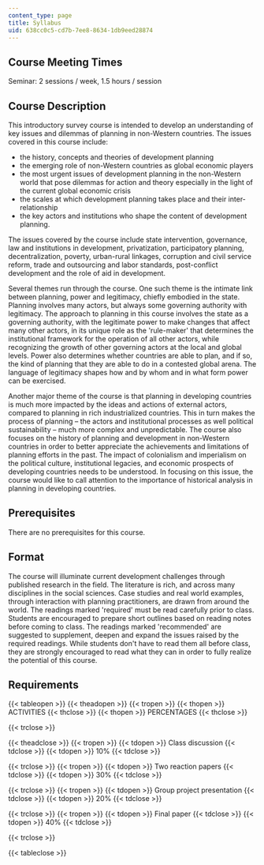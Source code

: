 ```yaml
---
content_type: page
title: Syllabus
uid: 638cc0c5-cd7b-7ee8-8634-1db9eed28874
---
```


Course Meeting Times
--------------------

Seminar: 2 sessions / week, 1.5 hours / session

Course Description
------------------

This introductory survey course is intended to develop an understanding of key issues and dilemmas of planning in non-Western countries. The issues covered in this course include:

*   the history, concepts and theories of development planning
*   the emerging role of non-Western countries as global economic players
*   the most urgent issues of development planning in the non-Western world that pose dilemmas for action and theory especially in the light of the current global economic crisis
*   the scales at which development planning takes place and their inter-relationship
*   the key actors and institutions who shape the content of development planning.

The issues covered by the course include state intervention, governance, law and institutions in development, privatization, participatory planning, decentralization, poverty, urban-rural linkages, corruption and civil service reform, trade and outsourcing and labor standards, post-conflict development and the role of aid in development.

Several themes run through the course. One such theme is the intimate link between planning, power and legitimacy, chiefly embodied in the state. Planning involves many actors, but always some governing authority with legitimacy. The approach to planning in this course involves the state as a governing authority, with the legitimate power to make changes that affect many other actors, in its unique role as the 'rule-maker' that determines the institutional framework for the operation of all other actors, while recognizing the growth of other governing actors at the local and global levels. Power also determines whether countries are able to plan, and if so, the kind of planning that they are able to do in a contested global arena. The language of legitimacy shapes how and by whom and in what form power can be exercised.

Another major theme of the course is that planning in developing countries is much more impacted by the ideas and actions of external actors, compared to planning in rich industrialized countries. This in turn makes the process of planning – the actors and institutional processes as well political sustainability – much more complex and unpredictable. The course also focuses on the history of planning and development in non-Western countries in order to better appreciate the achievements and limitations of planning efforts in the past. The impact of colonialism and imperialism on the political culture, institutional legacies, and economic prospects of developing countries needs to be understood. In focusing on this issue, the course would like to call attention to the importance of historical analysis in planning in developing countries.

Prerequisites
-------------

There are no prerequisites for this course.

Format
------

The course will illuminate current development challenges through published research in the field. The literature is rich, and across many disciplines in the social sciences. Case studies and real world examples, through interaction with planning practitioners, are drawn from around the world. The readings marked 'required' must be read carefully prior to class. Students are encouraged to prepare short outlines based on reading notes before coming to class. The readings marked 'recommended' are suggested to supplement, deepen and expand the issues raised by the required readings. While students don't have to read them all before class, they are strongly encouraged to read what they can in order to fully realize the potential of this course.

Requirements
------------

{{< tableopen >}}
{{< theadopen >}}
{{< tropen >}}
{{< thopen >}}
ACTIVITIES
{{< thclose >}}
{{< thopen >}}
PERCENTAGES
{{< thclose >}}

{{< trclose >}}

{{< theadclose >}}
{{< tropen >}}
{{< tdopen >}}
Class discussion
{{< tdclose >}}
{{< tdopen >}}
10%
{{< tdclose >}}

{{< trclose >}}
{{< tropen >}}
{{< tdopen >}}
Two reaction papers
{{< tdclose >}}
{{< tdopen >}}
30%
{{< tdclose >}}

{{< trclose >}}
{{< tropen >}}
{{< tdopen >}}
Group project presentation
{{< tdclose >}}
{{< tdopen >}}
20%
{{< tdclose >}}

{{< trclose >}}
{{< tropen >}}
{{< tdopen >}}
Final paper
{{< tdclose >}}
{{< tdopen >}}
40%
{{< tdclose >}}

{{< trclose >}}

{{< tableclose >}}